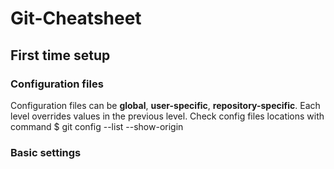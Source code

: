 # Git-Cheatsheet
## First time setup
### Configuration files
Configuration files can be **global**, **user-specific**, **repository-specific**. Each level overrides values in the previous level. Check config files locations with command
    $ git config --list --show-origin

### Basic settings

